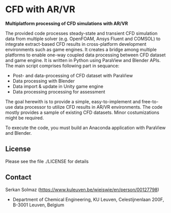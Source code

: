 # CFD with AR/VR 
**Multiplatform processing of CFD simulations with AR/VR**

The provided code processes steady-state and transient CFD simulation data from multiple solver (e.g. OpenFOAM, Ansys Fluent and COMSOL) to integrate extract-based CFD results in cross-platform development environments such as game engines. It creates a bridge among multiple platforms to enable one-way coupled data processing between CFD dataset and game engine. It is written in Python using ParaView and Blender APIs. The main script comprises following part in sequance:

- Post- and data-processing of CFD dataset with ParaView
- Data processing with Blender
- Data import & update in Unity game engine
- Data processing processing for assessment

The goal herewith is to provide a simple, easy-to-implement and free-to-use data processor to utilize CFD results in AR/VR environments. The code mostly provides a sample of existing CFD datasets. Minor costumizations might be required.

To execute the code, you must build an Anaconda application with ParaView and Blender.

## License
Please see the file ./LICENSE for details

## Contact
Serkan Solmaz (https://www.kuleuven.be/wieiswie/en/person/00127798)
* Department of Chemical Engineering, KU Leuven, Celestijnenlaan 200F, B-3001 Leuven, Belgium

